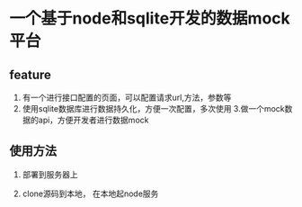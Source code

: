 # 一个基于node和sqlite开发的数据mock平台

## feature 

  1. 有一个进行接口配置的页面，可以配置请求url,方法，参数等
  2. 使用sqlite数据库进行数据持久化，方便一次配置，多次使用
  3.做一个mock数据的api，方便开发者进行数据mock

## 使用方法

1. 部署到服务器上

2. clone源码到本地， 在本地起node服务